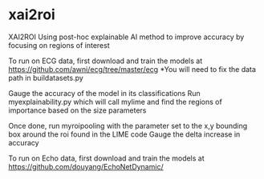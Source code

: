 # xai2roi
XAI2ROI Using post-hoc explainable AI method to improve accuracy by focusing on regions of interest 

To run on ECG data, first download and train the models at https://github.com/awni/ecg/tree/master/ecg
*You will need to fix the data path in buildatasets.py

Gauge the accuracy of the model in its classifications
Run myexplainability.py which will call mylime and find the regions of importance based on the size parameters

Once done, run myroipooling with the parameter set to the x,y bounding box around the roi found in the LIME code
Gauge the delta increase in accuracy

To run on Echo data, first download and train the models at https://github.com/douyang/EchoNetDynamic/
